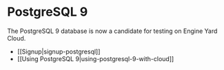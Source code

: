 # PostgreSQL 9

The PostgreSQL 9 database is now a candidate for testing on Engine Yard Cloud.

- [[Signup|signup-postgresql]]
- [[Using PostgreSQL 9|using-postgresql-9-with-cloud]]
